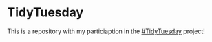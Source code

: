 # TidyTuesday
This is a repository with my particiaption in the [#TidyTuesday](https://github.com/rfordatascience/tidytuesday) project!
